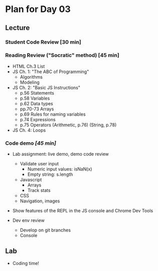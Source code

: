 # Plan for Day 03

## Lecture

### Student Code Review [30 min]

### Reading Review ("Socratic" method) [45 min]
- HTML Ch.3 List
- JS Ch. 1: "The ABC of Programming"
  - Algorithms
  - Modeling
- JS Ch. 2: "Basic JS Instructions"
  - p.56     Statements
  - p.58     Variables
  - p.62     Data types
  - pp.70-73 Arrays
  - p.69     Rules for naming variables
  - p.74     Expressions
  - p.75     Operators (Arithmetic, p.76) (String, p.78)
- JS Ch. 4: Loops

### Code demo *[45 min]*
- Lab assignment: live demo, demo code review
  - Validate user input
    - Numeric input values: isNaN(x)
    - Empty string: s.length
  - Javascript
    - Arrays
    - Track stats
  - CSS
  - Navigation, images

- Show features of the REPL in the JS console and Chrome Dev Tools
- Dev env review
  - Develop on git branches
  - Console

## Lab
- Coding time!